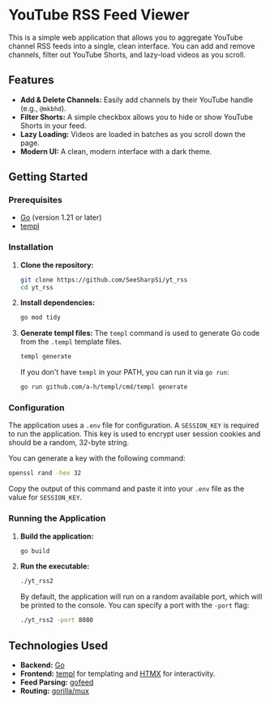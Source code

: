 # YouTube RSS Feed Viewer

This is a simple web application that allows you to aggregate YouTube channel RSS feeds into a single, clean interface. You can add and remove channels, filter out YouTube Shorts, and lazy-load videos as you scroll.

## Features

*   **Add & Delete Channels:** Easily add channels by their YouTube handle (e.g., `@mkbhd`).
*   **Filter Shorts:** A simple checkbox allows you to hide or show YouTube Shorts in your feed.
*   **Lazy Loading:** Videos are loaded in batches as you scroll down the page.
*   **Modern UI:** A clean, modern interface with a dark theme.

## Getting Started

### Prerequisites

*   [Go](https://golang.org/doc/install) (version 1.21 or later)
*   [templ](https://templ.guide/introduction/installation)

### Installation

1.  **Clone the repository:**
    ```bash
    git clone https://github.com/SeeSharpSi/yt_rss
    cd yt_rss
    ```

2.  **Install dependencies:**
    ```bash
    go mod tidy
    ```

3.  **Generate templ files:**
    The `templ` command is used to generate Go code from the `.templ` template files.
    ```bash
    templ generate
    ```
    If you don't have `templ` in your PATH, you can run it via `go run`:
    ```bash
    go run github.com/a-h/templ/cmd/templ generate
    ```

### Configuration

The application uses a `.env` file for configuration. A `SESSION_KEY` is required to run the application. This key is used to encrypt user session cookies and should be a random, 32-byte string.

You can generate a key with the following command:
```bash
openssl rand -hex 32
```
Copy the output of this command and paste it into your `.env` file as the value for `SESSION_KEY`.

### Running the Application

1.  **Build the application:**
    ```bash
    go build
    ```

2.  **Run the executable:**
    ```bash
    ./yt_rss2
    ```
    By default, the application will run on a random available port, which will be printed to the console. You can specify a port with the `-port` flag:
    ```bash
    ./yt_rss2 -port 8080
    ```

## Technologies Used

*   **Backend:** [Go](https://golang.org/)
*   **Frontend:** [templ](https://templ.guide/) for templating and [HTMX](https://htmx.org/) for interactivity.
*   **Feed Parsing:** [gofeed](https://github.com/mmcdole/gofeed)
*   **Routing:** [gorilla/mux](https://github.com/gorilla/mux)
